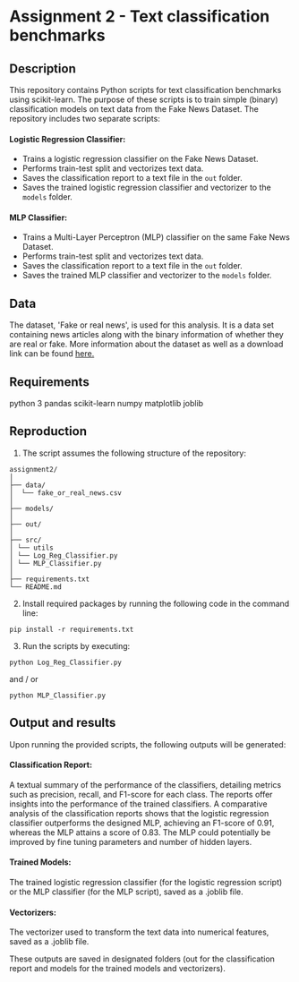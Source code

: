 # Assignment 2 - Text classification benchmarks

## Description

This repository contains Python scripts for text classification benchmarks using scikit-learn. The purpose of these scripts is to train simple (binary) classification models on text data from the Fake News Dataset. The repository includes two separate scripts:

#### Logistic Regression Classifier:
- Trains a logistic regression classifier on the Fake News Dataset.
- Performs train-test split and vectorizes text data.
- Saves the classification report to a text file in the `out` folder.
- Saves the trained logistic regression classifier and vectorizer to the `models` folder.

#### MLP Classifier:
- Trains a Multi-Layer Perceptron (MLP) classifier on the same Fake News Dataset.
- Performs train-test split and vectorizes text data.
- Saves the classification report to a text file in the `out` folder.
- Saves the trained MLP classifier and vectorizer to the `models` folder.


## Data

The dataset, 'Fake or real news', is used for this analysis. 
It is a data set containing news articles along with the binary information of whether they are real or fake.
More information about the dataset as well as a download link can be found [here.](https://github.com/lutzhamel/fake-news/blob/master/README.md)


## Requirements

python 3 
pandas 
scikit-learn 
numpy 
matplotlib 
joblib

## Reproduction

1. The script assumes the following structure of the repository:
```
assignment2/
│
├── data/
│  └── fake_or_real_news.csv
│
├── models/
│  
├── out/
│
├── src/
│ └── utils
│ └── Log_Reg_Classifier.py
│ └── MLP_Classifier.py
│
├── requirements.txt
└── README.md
```

2. Install required packages by running the following code in the command line:

```pip install -r requirements.txt```

3. Run the scripts by executing:

``` python Log_Reg_Classifier.py ```

and / or

``` python MLP_Classifier.py ```

## Output and results

Upon running the provided scripts, the following outputs will be generated:

#### Classification Report: 
A textual summary of the performance of the classifiers, detailing metrics such as precision, recall, and F1-score for each class.
The reports offer insights into the performance of the trained classifiers. A comparative analysis of the classification reports shows that the logistic regression classifier outperforms the designed MLP, achieving an F1-score of 0.91, whereas the MLP attains a score of 0.83. 
The MLP could potentially be improved by fine tuning parameters and number of hidden layers. 

#### Trained Models: 
The trained logistic regression classifier (for the logistic regression script) or the MLP classifier (for the MLP script), saved as a .joblib file.

#### Vectorizers:
The vectorizer used to transform the text data into numerical features, saved as a .joblib file.

These outputs are saved in designated folders (out for the classification report and models for the trained models and vectorizers). 

